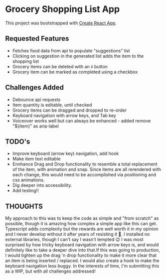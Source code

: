 # Grocery Shopping List App

This project was bootstrapped with [Create React App](https://github.com/facebook/create-react-app).

## Requested Features

- Fetches food data from api to populate "suggestions" list
- Clicking on suggestion in the generated list adds the item to the shopping list
- Grocery items can be deleted with an `X` button
- Grocery item can be marked as completed using a checkbox
  
## Challenges Added

- Debounce api requests
- Item quantity is editable, until checked
- Grocery items can be dragged and dropped to re-order
- Keyboard navigation with arrow keys, and Tab key
- Voiceover works well but can always be enhanced - added remove "${item}" as aria-label

## TODO's

- Improve keyboard (arrow key) navigation, add hook
- Make item text editable
- Ennhance Drag and Drop functionality to resemble a total replacement of the item, with animation and snap. Since items are all rerendered with each change, this would need to be accomplished via positioning and css animations.
- Dig deeper into accessibility.
- Add testing!!

## THOUGHTS

My approach to this was to keep the code as simple and "from scratch" as possible, though it is amazing how complex a simple app like this can get. Typescript adds complexity but the rewards are well worth it in my opinion and I never develop without it after years of resisting it 🥹.
I installed no external libraries, though I can't say I wasn't tempted 😉 I was most surprised by how tricky keyboard navigation with arrow keys is, and would definitely like to take a deeper dive into that.If this was going to production, I would tighten up the drag 'n drop functionality to make it more clear that an item is being inserted / replaced. 
I would also create a hook to make the keyboard navigation less buggy. In the interests of time, I'm submitting this as a WIP, but with all challenges addressed!
